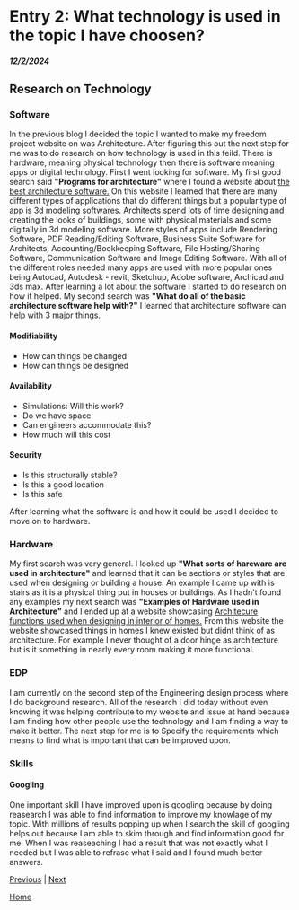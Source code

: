 # Entry 2: What technology is used in the topic I have choosen?
##### 12/2/2024

## Research on Technology

### Software
In the previous blog I decided the topic I wanted to make my freedom project website on was Architecture. After figuring this out the next step for me was to do research on how technology is used in this feild. There is hardware, meaning physical technology then there is software meaning apps or digital technology. First I went looking for software. My first good search said **"Programs for architecture"** where I found a website about [the best architecture software.](https://monograph.com/blog/best-architecture-software) On this website I learned that there are many different types of applications that do different things but a popular type of app is 3d modeling softwares. Architects spend lots of time designing and creating the looks of buildings, some with physical materials and some digitally in 3d modeling software. More styles of apps include Rendering Software, PDF Reading/Editing Software, Business Suite Software for Architects, Accounting/Bookkeeping Software, File Hosting/Sharing Software, Communication Software and Image Editing Software. With all of the different roles needed many apps are used with more popular ones being Autocad, Autodesk - revit, Sketchup, Adobe software, Archicad and 3ds max. After learning a lot about the software I started to do research on how it helped. My second search was **"What do all of the basic architecture software help with?"** I learned that architecture software can help with 3 major things. 

#### Modifiability
* How can things be changed
* How can things be designed
#### Availability
* Simulations: Will this work?
* Do we have space
* Can engineers accommodate this?
* How much will this cost
#### Security
* Is this structurally stable?
* Is this a good location
* Is this safe

After learning what the software is and how it could be used I decided to move on to hardware.

### Hardware
My first search was very general. I looked up **"What sorts of hareware are used in architecture"** and learned that it can be sections or styles that are used when designing or building a house. An example I came up with is stairs as it is a physical thing put in houses or buildings. As I hadn't found any examples my next search was **"Examples of Hardware used in Architecture"** and I ended up at a website showcasing [Architecure functions used when designing in interior of homes.](fix.com.au/design-ideas/what-is-architectural-hardware-types-and-tips) From this website the website showcased things in homes I knew existed but didnt think of as architecture. For example I never thought of a door hinge as architecture but is it something in nearly every room making it more functional.

### EDP
I am currently on the second step of the Engineering design process where I do background research. All of the research I did today without even knowing it was helping contribute to my website and issue at hand because I am finding how other people use the technology and I am finding a way to make it better. The next step for me is to Specify the requirements which means to find what is important that can be improved upon.

### Skills

#### Googling
One important skill I have improved upon is googling because by doing reasearch I was able to find information to improve my knowlage of my topic. With millions of results popping up when I search the skill of googling helps out because I am able to skim through and find information good for me. When I was reaseaching I had a result that was not exactly what I needed but I was able to refrase what I said and I found much better answers.




[Previous](entry01.md) | [Next](entry03.md)

[Home](../README.md)
